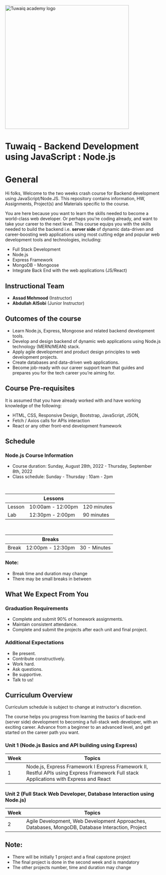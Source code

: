 
<img width="400" alt="Tuwaiq academy logo" src="https://tuwaiq.edu.sa/assets/images/tuwaiq-logo.svg"> 



# Tuwaiq - Backend Development using JavaScript : Node.js    

# General
Hi folks, Welcome to the two weeks crash course for Backend development using JavaScript/Node.JS. This repository contains information, HW,  Assignments, Project(s) and Materials specific to the course.


You are here because you want to learn the skills needed to become a world-class web developer. Or perhaps you're coding already, and want to take your career to the next level. This course equips you with the skills needed to build the backend i.e. **server side** of dynamic data-driven and career-boosting web applications using most cutting edge and popular web development tools and technologies, including:
- Full Stack Development
- Node.js
- Express Framework
- MongoDB - Mongoose
- Integrate Back End with the web applications (JS/React) 


## Instructional Team
- **Assad Mehmood** (Instructor)
- **Abdullah AlSobi** (Junior Instructor)

## Outcomes of the course

- Learn Node.js, Express, Mongoose and related backend development tools. 
- Develop and design backend of dynamic web applications using Node.js technology (MERN/MEAN) stack.
- Apply agile development and product design principles to web development projects. 
- Create databases and data-driven web applications.
- Become job-ready with our career support team that guides and prepares you for the tech career you’re aiming for.

## Course Pre-requisites
It is assumed that you have already worked with and have working knowledge of the following:
- HTML, CSS, Responsive Design, Bootstrap, JavaScript, JSON,
- Fetch / Axios calls for APIs interaction
- React or any other front-end development framework

## Schedule

### Node.js Course Information

- Course duration: Sunday, August 28th, 2022 - Thursday, September 8th, 2022
- Class schedule: Sunday - Thursday : 10am - 2pm

<br>

| | Lessons | |
| --    | --   | -- 
Lesson  |   10:00am - 12:00pm    | 120 minutes
Lab| 12:30pm - 2:00pm   |   90 minutes


<br>

| | Breaks | |
| -- | -- | --
Break | 12:00pm - 12:30pm  | 30 - Minutes


### Note:
- Break time and duration may change
- There may be small breaks in between

## What We Expect From You
### Graduation Requirements
* Complete and submit 90% of homework assignments.
* Maintain consistent attendance.
* Complete and submit the projects after each unit and final project.
  
### Additional Expectations
* Be present.
* Contribute constructively.
* Work hard.
* Ask questions.
* Be supportive.
* Talk to us!

## Curriculum Overview

Curriculum schedule is subject to change at instructor's discretion.

The course helps you progress from learning the basics of back-end (server side) development to becoming a full-stack web developer, with an exciting career. Advance from a beginner to an advanced level, and get started on the career path you want.

### Unit 1 (Node.js Basics and API building using Express)
| Week  | Topics |
| ----- | ------ |
| 1 |   Node.js, Express Framework I Express Framework II, Restful APIs using Express Framework Full stack Applications with Express and React|


### Unit 2 (Full Stack Web Developer, Database Interaction using Node.js)
| Week  | Topics |
| ----- | ------ |
|2|   Agile Development, Web Development Approaches, Databases, MongoDB, Database Interaction, Project|


## Note:
* There will be initially 1 project and a final capstone project
* The final project is done in the second week and is mandatory
* The other projects number, time and duration may change
